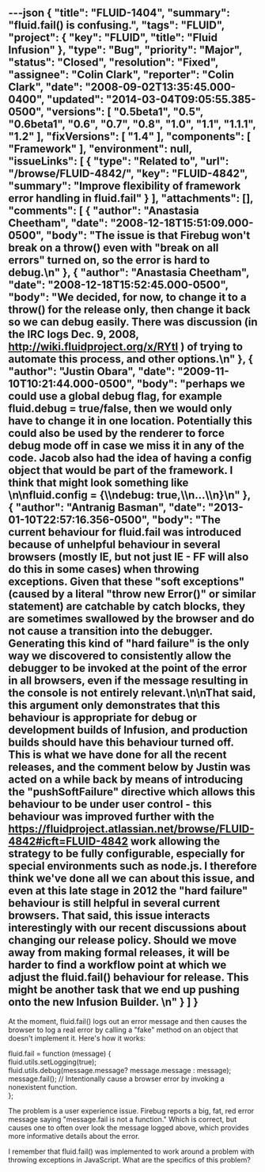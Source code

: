---json
{
  "title": "FLUID-1404",
  "summary": "fluid.fail() is confusing.",
  "tags": "FLUID",
  "project": {
    "key": "FLUID",
    "title": "Fluid Infusion"
  },
  "type": "Bug",
  "priority": "Major",
  "status": "Closed",
  "resolution": "Fixed",
  "assignee": "Colin Clark",
  "reporter": "Colin Clark",
  "date": "2008-09-02T13:35:45.000-0400",
  "updated": "2014-03-04T09:05:55.385-0500",
  "versions": [
    "0.5beta1",
    "0.5",
    "0.6beta1",
    "0.6",
    "0.7",
    "0.8",
    "1.0",
    "1.1",
    "1.1.1",
    "1.2"
  ],
  "fixVersions": [
    "1.4"
  ],
  "components": [
    "Framework"
  ],
  "environment": null,
  "issueLinks": [
    {
      "type": "Related to",
      "url": "/browse/FLUID-4842/",
      "key": "FLUID-4842",
      "summary": "Improve flexibility of framework error handling in fluid.fail"
    }
  ],
  "attachments": [],
  "comments": [
    {
      "author": "Anastasia Cheetham",
      "date": "2008-12-18T15:51:09.000-0500",
      "body": "The issue is that Firebug won't break on a throw() even with \"break on all errors\" turned on, so the error is hard to debug.\n"
    },
    {
      "author": "Anastasia Cheetham",
      "date": "2008-12-18T15:52:45.000-0500",
      "body": "We decided, for now, to change it to a throw() for the release only, then change it back so we can debug easily. There was discussion (in the IRC logs Dec. 9, 2008, <http://wiki.fluidproject.org/x/RYtI> ) of trying to automate this process, and other options.\n"
    },
    {
      "author": "Justin Obara",
      "date": "2009-11-10T10:21:44.000-0500",
      "body": "perhaps we could use a global debug flag, for example fluid.debug = true/false, then we would only have to change it in one location. Potentially this could also be used by the renderer to force debug mode off in case we miss it in any of the code. Jacob also had the idea of having a config object that would be part of the framework. I think that might look something like&#x20;\n\nfluid.config = {\\\ndebug: true,\\\n...\\\n}\n"
    },
    {
      "author": "Antranig Basman",
      "date": "2013-01-10T22:57:16.356-0500",
      "body": "The current behaviour for fluid.fail was introduced because of unhelpful behaviour in several browsers (mostly IE, but not just IE - FF will also do this in some cases) when throwing exceptions. Given that these \"soft exceptions\" (caused by a literal \"throw new Error()\" or similar statement) are catchable by catch blocks, they are sometimes swallowed by the browser and do not cause a transition into the debugger. Generating this kind of \"hard failure\" is the only way we discovered to consistently allow the debugger to be invoked at the point of the error in all browsers, even if the message resulting in the console is not entirely relevant.\n\nThat said, this argument only demonstrates that this behaviour is appropriate for debug or development builds of Infusion, and production builds should have this behaviour turned off. This is what we have done for all the recent releases, and the comment below by Justin was acted on a while back by means of introducing the \"pushSoftFailure\" directive which allows this behaviour to be under user control - this behaviour was improved further with the <https://fluidproject.atlassian.net/browse/FLUID-4842#icft=FLUID-4842> work allowing the strategy to be fully configurable, especially for special environments such as node.js. I therefore think we've done all we can about this issue, and even at this late stage in 2012 the \"hard failure\" behaviour is still helpful in several current browsers. That said, this issue interacts interestingly with our recent discussions about changing our release policy. Should we move away from making formal releases, it will be harder to find a workflow point at which we adjust the fluid.fail() behaviour for release. This might be another task that we end up pushing onto the new Infusion Builder.&#x20;\n"
    }
  ]
}
---
At the moment, fluid.fail() logs out an error message and then causes the browser to log a real error by calling a "fake" method on an object that doesn't implement it. Here's how it works:

fluid.fail = function (message) {\
fluid.utils.setLogging(true);\
fluid.utils.debug(message.message? message.message : message);\
message.fail(); // Intentionally cause a browser error by invoking a nonexistent function.\
};

The problem is a user experience issue. Firebug reports a big, fat, red error message saying "message.fail is not a function." Which is correct, but causes one to often over look the message logged above, which provides more informative details about the error.

I remember that fluid.fail() was implemented to work around a problem with throwing exceptions in JavaScript. What are the specifics of this problem?

        